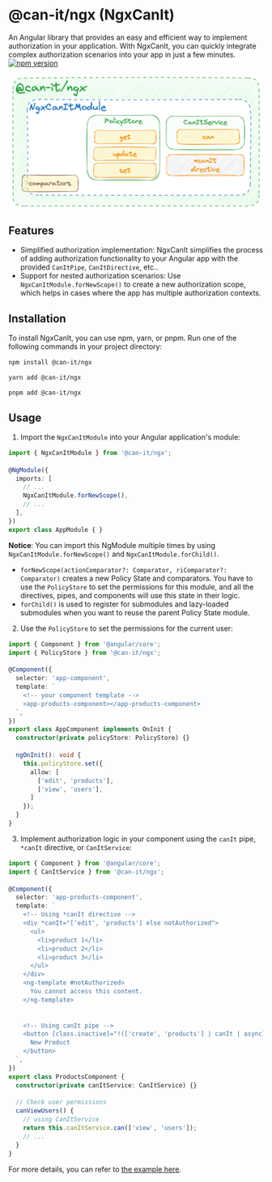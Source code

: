 # @can-it/ngx (NgxCanIt)

An Angular library that provides an easy and efficient way to implement authorization in your application. With NgxCanIt, you can quickly integrate complex authorization scenarios into your app in just a few minutes.
[![npm version](https://img.shields.io/npm/v/@can-it/ngx.svg?style=flat-square)](https://www.npmjs.org/package/@can-it/ngx)

<div style="width: 100%; display: flex; justify-content: center;">
  <img src="../../assets/ngx.png" width="500px">
</div>

## Features

- Simplified authorization implementation: NgxCanIt simplifies the process of adding authorization functionality to your Angular app with the provided `CanItPipe`, `CanItDirective`, etc..
- Support for nested authorization scenarios: Use `NgxCanItModule.forNewScope()` to create a new authorization scope, which helps in cases where the app has multiple authorization contexts.

## Installation

To install NgxCanIt, you can use npm, yarn, or pnpm. Run one of the following commands in your project directory:

```shell
npm install @can-it/ngx
```

```shell
yarn add @can-it/ngx
```

```shell
pnpm add @can-it/ngx
```

## Usage

1. Import the `NgxCanItModule` into your Angular application's module:

```typescript
import { NgxCanItModule } from '@can-it/ngx';

@NgModule({
  imports: [
    // ...
    NgxCanItModule.forNewScope(),
    // ...
  ],
})
export class AppModule { }
```

**Notice**:
You can import this NgModule multiple times by using `NgxCanItModule.forNewScope()` and `NgxCanItModule.forChild()`.
- `forNewScope(actionComparator?: Comparator, riComparator?: Comparator)` creates a new Policy State and comparators. You have to use the `PolicyStore` to set the permissions for this module, and all the directives, pipes, and components will use this state in their logic.
- `forChild()` is used to register for submodules and lazy-loaded submodules when you want to reuse the parent Policy State module.

2. Use the `PolicyStore` to set the permissions for the current user:

```typescript
import { Component } from '@angular/core';
import { PolicyStore } from '@can-it/ngx';

@Component({
  selector: 'app-component',
  template: `
    <!-- your component template -->
    <app-products-component></app-products-component>
  `,
})
export class AppComponent implements OnInit {
  constructor(private policyStore: PolicyStore) {}

  ngOnInit(): void {
    this.policyStore.set({
      allow: [
        ['edit', 'products'],
        ['view', 'users'],
      ]
    });
  }
}
```

3. Implement authorization logic in your component using the `canIt` pipe, `*canIt` directive, or `CanItService`:

```typescript
import { Component } from '@angular/core';
import { CanItService } from '@can-it/ngx';

@Component({
  selector: 'app-products-component',
  template: `
    <!-- Using *canIt directive -->
    <div *canIt="['edit', 'products'] else notAuthorized">
      <ul>
        <li>product 1</li>
        <li>product 2</li>
        <li>product 3</li>
      </ul>
    </div>
    <ng-template #notAuthorized>
      You cannot access this content.
    </ng-template>


    <!-- Using canIt pipe -->
    <button [class.inactive]="!(['create', 'products'] | canIt | async)">
      New Product
    </button>
  `,
})
export class ProductsComponent {
  constructor(private canItService: CanItService) {}

  // Check user permissions
  canViewUsers() {
    // using CanItService
    return this.canItService.can(['view', 'users']);
    // ...
  }
}
```

For more details, you can refer to [the example here](https://github.com/can-it/examples/tree/main/apps/ngx).
